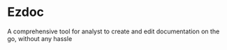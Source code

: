 # Ezdoc

A comprehensive tool for analyst to create and edit documentation on the go, without any hassle